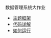 数据管理系统大作业


- [主题框架](./Doc/presentation.pdf)
- [代码详解](./Doc/Instruction.md)
- [如何运行](./READMEOLD.md)

